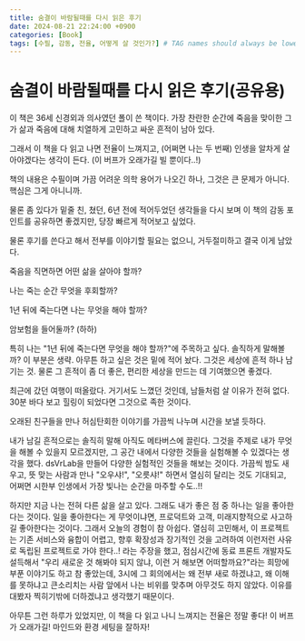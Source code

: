 ```yaml
---
title: 숨결이 바람될때를 다시 읽은 후기
date: 2024-08-21 22:24:00 +0900
categories: [Book]
tags: [수필, 감동, 전율, 어떻게 살 것인가?] # TAG names should always be lowercase
---
```


# 숨결이 바람될때를 다시 읽은 후기(공유용)

이 책은 36세 신경외과 의사였던 폴이 쓴 책이다. 가장 찬란한 순간에 죽음을 맞이한 그가 삶과 죽음에 대해 치열하게 고민하고 싸운 흔적이 남아 있다.

그래서 이 책을 다 읽고 나면 전율이 느껴지고, (어쩌면 나는 두 번째) 인생을 알차게 살아야겠다는 생각이 든다. (이 버프가 오래가길 빌 뿐이다..!)

책의 내용은 수필이며 가끔 어려운 의학 용어가 나오긴 하나, 그것은 큰 문제가 아니다. 핵심은 그게 아니니까.

물론 좀 있다가 밑줄 친, 쳤던, 6년 전에 적어두었던 생각들을 다시 보며 이 책의 감동 포인트를 공유하면 좋겠지만, 당장 빠르게 적어보고 싶었다.

물론 후기를 쓴다고 해서 전부를 이야기할 필요는 없으니, 거두절미하고 결국 이게 남았다.

죽음을 직면하면 어떤 삶을 살아야 할까?

나는 죽는 순간 무엇을 후회할까?

1년 뒤에 죽는다면 나는 무엇을 해야 할까?

암보험을 들어둘까? (하하)

특히 나는 "1년 뒤에 죽는다면 무엇을 해야 할까?"에 주목하고 싶다. 솔직하게 말해볼까? 이 부분은 생략. 아무튼 하고 싶은 것은 밑에 적어 놨다. 그것은 세상에 흔적 하나 남기는 것. 물론 그 흔적이 좀 더 좋은, 편리한 세상을 만드는 데 기여했으면 좋겠다.

최근에 갔던 여행이 떠올랐다. 거기서도 느꼈던 것인데, 남들처럼 살 이유가 전혀 없다. 30분 바다 보고 힐링이 되었다면 그것으로 족한 것이다.

오래된 친구들을 만나 허심탄회한 이야기를 가끔씩 나누며 시간을 보낼 듯하다.

내가 남길 흔적으로는 솔직히 말해 아직도 메타버스에 끌린다. 그것을 주제로 내가 무엇을 해볼 수 있을지 모르겠지만, 그 공간 내에서 다양한 것들을 실험해볼 수 있겠다는 생각을 했다. dsVrLab을 만들어 다양한 실험적인 것들을 해보는 것이다. 가끔씩 밤도 새우고, 뜻 맞는 사람과 만나 "오우샤!", "오릇샤!" 하면서 열심히 달리는 것도 기대되고, 어쩌면 시한부 인생에서 가장 빛나는 순간을 마주할 수도..!!

하지만 지금 나는 전혀 다른 삶을 살고 있다. 그래도 내가 좋은 점 중 하나는 일을 좋아한다는 것이다. 일을 좋아한다는 게 무엇이냐면, 프로덕트와 고객, 미래지향적으로 사고하길 좋아한다는 것이다. 그래서 오늘의 경험이 참 아쉽다. 열심히 고민해서, 이 프로젝트는 기존 서비스와 융합이 어렵고, 향후 확장성과 장기적인 것을 고려하여 이런저런 사유로 독립된 프로젝트로 가야 한다..! 라는 주장을 했고, 점심시간에 동료 프론트 개발자도 설득해서 "우리 새로운 것 해봐야 되지 않냐, 이런 거 해보면 어떠할까요?"라는 희망에 부푼 이야기도 하고 참 좋았는데, 3시에 그 회의에서는 왜 전부 새로 하겠냐고, 왜 이해를 못하냐고 큰소리치는 사람 앞에서 나는 비위를 맞추며 아무것도 하지 않았다. 이유를 대봤자 찍히기밖에 더하겠냐고 생각했기 때문이다.

아무튼 그런 하루가 있었지만, 이 책을 다 읽고 나니 느껴지는 전율은 정말 좋다! 이 버프가 오래가길! 마인드와 환경 세팅을 잘하자!
